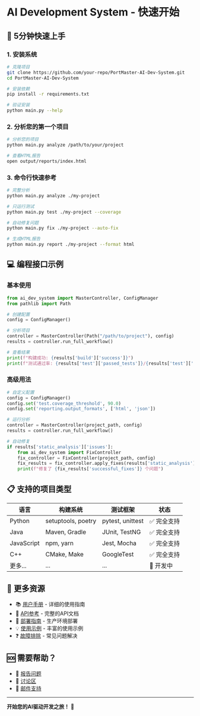 # AI Development System - 快速开始

## 🚀 5分钟快速上手

### 1. 安装系统

```bash
# 克隆项目
git clone https://github.com/your-repo/PortMaster-AI-Dev-System.git
cd PortMaster-AI-Dev-System

# 安装依赖
pip install -r requirements.txt

# 验证安装
python main.py --help
```

### 2. 分析您的第一个项目

```bash
# 分析您的项目
python main.py analyze /path/to/your/project

# 查看HTML报告
open output/reports/index.html
```

### 3. 命令行快速参考

```bash
# 完整分析
python main.py analyze ./my-project

# 只运行测试
python main.py test ./my-project --coverage

# 自动修复问题
python main.py fix ./my-project --auto-fix

# 生成HTML报告
python main.py report ./my-project --format html
```

## 💻 编程接口示例

### 基本使用

```python
from ai_dev_system import MasterController, ConfigManager
from pathlib import Path

# 创建配置
config = ConfigManager()

# 分析项目
controller = MasterController(Path("/path/to/project"), config)
results = controller.run_full_workflow()

# 查看结果
print(f"构建成功: {results['build']['success']}")
print(f"测试通过率: {results['test']['passed_tests']}/{results['test']['total_tests']}")
```

### 高级用法

```python
# 自定义配置
config = ConfigManager()
config.set('test.coverage_threshold', 90.0)
config.set('reporting.output_formats', ['html', 'json'])

# 运行分析
controller = MasterController(project_path, config)
results = controller.run_full_workflow()

# 自动修复
if results['static_analysis']['issues']:
    from ai_dev_system import FixController
    fix_controller = FixController(project_path, config)
    fix_results = fix_controller.apply_fixes(results['static_analysis']['issues'])
    print(f"修复了 {fix_results['successful_fixes']} 个问题")
```

## 📋 支持的项目类型

| 语言 | 构建系统 | 测试框架 | 状态 |
|------|----------|----------|------|
| Python | setuptools, poetry | pytest, unittest | ✅ 完全支持 |
| Java | Maven, Gradle | JUnit, TestNG | ✅ 完全支持 |
| JavaScript | npm, yarn | Jest, Mocha | ✅ 完全支持 |
| C++ | CMake, Make | GoogleTest | ✅ 完全支持 |
| 更多... | ... | ... | 🚧 开发中 |

## 📖 更多资源

- 📚 [用户手册](USER_MANUAL.md) - 详细的使用指南
- 🔧 [API参考](API_REFERENCE.md) - 完整的API文档
- 🚀 [部署指南](DEPLOYMENT_GUIDE.md) - 生产环境部署
- 💡 [使用示例](EXAMPLES.md) - 丰富的使用示例
- ❓ [故障排除](docs/TROUBLESHOOTING.md) - 常见问题解决

## 🆘 需要帮助？

- 🐛 [报告问题](https://github.com/your-repo/ai-dev-system/issues)
- 💬 [讨论区](https://github.com/your-repo/ai-dev-system/discussions)
- 📧 [邮件支持](mailto:support@example.com)

---

**开始您的AI驱动开发之旅！** 🎉